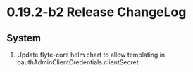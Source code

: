 # 0.19.2-b2 Release ChangeLog

## System
1. Update flyte-core helm chart to allow templating in oauthAdminClientCredentials.clientSecret
